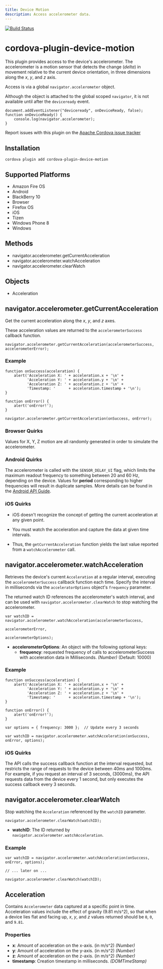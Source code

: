```yaml
---
title: Device Motion
description: Access accelerometer data.
---
```

<!---
# license: Licensed to the Apache Software Foundation (ASF) under one
#         or more contributor license agreements.  See the NOTICE file
#         distributed with this work for additional information
#         regarding copyright ownership.  The ASF licenses this file
#         to you under the Apache License, Version 2.0 (the
#         "License"); you may not use this file except in compliance
#         with the License.  You may obtain a copy of the License at
#
#           http://www.apache.org/licenses/LICENSE-2.0
#
#         Unless required by applicable law or agreed to in writing,
#         software distributed under the License is distributed on an
#         "AS IS" BASIS, WITHOUT WARRANTIES OR CONDITIONS OF ANY
#         KIND, either express or implied.  See the License for the
#         specific language governing permissions and limitations
#         under the License.
-->

[![Build Status](https://travis-ci.org/apache/cordova-plugin-device-motion.svg?branch=master)](https://travis-ci.org/apache/cordova-plugin-device-motion)

# cordova-plugin-device-motion

This plugin provides access to the device's accelerometer. The accelerometer is
a motion sensor that detects the change (_delta_) in movement relative to the
current device orientation, in three dimensions along the _x_, _y_, and _z_
axis.

Access is via a global `navigator.accelerometer` object.

Although the object is attached to the global scoped `navigator`, it is not available until after the `deviceready` event.

    document.addEventListener("deviceready", onDeviceReady, false);
    function onDeviceReady() {
        console.log(navigator.accelerometer);
    }

Report issues with this plugin on the [Apache Cordova issue tracker](https://issues.apache.org/jira/issues/?jql=project%20%3D%20CB%20AND%20status%20in%20%28Open%2C%20%22In%20Progress%22%2C%20Reopened%29%20AND%20resolution%20%3D%20Unresolved%20AND%20component%20%3D%20%22Plugin%20Device%20Motion%22%20ORDER%20BY%20priority%20DESC%2C%20summary%20ASC%2C%20updatedDate%20DESC)

## Installation

    cordova plugin add cordova-plugin-device-motion

## Supported Platforms

- Amazon Fire OS
- Android
- BlackBerry 10
- Browser
- Firefox OS
- iOS
- Tizen
- Windows Phone 8
- Windows

## Methods

- navigator.accelerometer.getCurrentAcceleration
- navigator.accelerometer.watchAcceleration
- navigator.accelerometer.clearWatch

## Objects

- Acceleration

## navigator.accelerometer.getCurrentAcceleration

Get the current acceleration along the _x_, _y_, and _z_ axes.

These acceleration values are returned to the `accelerometerSuccess`
callback function.

    navigator.accelerometer.getCurrentAcceleration(accelerometerSuccess, accelerometerError);


### Example

    function onSuccess(acceleration) {
        alert('Acceleration X: ' + acceleration.x + '\n' +
              'Acceleration Y: ' + acceleration.y + '\n' +
              'Acceleration Z: ' + acceleration.z + '\n' +
              'Timestamp: '      + acceleration.timestamp + '\n');
    }

    function onError() {
        alert('onError!');
    }

    navigator.accelerometer.getCurrentAcceleration(onSuccess, onError);

### Browser Quirks

Values for X, Y, Z motion are all randomly generated in order to simulate the accelerometer.

### Android Quirks

The accelerometer is called with the `SENSOR_DELAY_UI` flag, which limits the maximum readout frequency to something between 20 and 60 Hz, depending on the device. Values for __period__ corresponding to higher frequencies will result in duplicate samples. More details can be found in the [Android API Guide](http://developer.android.com/guide/topics/sensors/sensors_overview.html#sensors-monitor).


### iOS Quirks

- iOS doesn't recognize the concept of getting the current acceleration at any given point.

- You must watch the acceleration and capture the data at given time intervals.

- Thus, the `getCurrentAcceleration` function yields the last value reported from a `watchAccelerometer` call.

## navigator.accelerometer.watchAcceleration

Retrieves the device's current `Acceleration` at a regular interval, executing
the `accelerometerSuccess` callback function each time. Specify the interval in
milliseconds via the `acceleratorOptions` object's `frequency` parameter.

The returned watch ID references the accelerometer's watch interval,
and can be used with `navigator.accelerometer.clearWatch` to stop watching the
accelerometer.

    var watchID = navigator.accelerometer.watchAcceleration(accelerometerSuccess,
                                                           accelerometerError,
                                                           accelerometerOptions);

- __accelerometerOptions__: An object with the following optional keys:
  - __frequency__: requested frequency of calls to accelerometerSuccess with acceleration data in Milliseconds. _(Number)_ (Default: 10000)


###  Example

    function onSuccess(acceleration) {
        alert('Acceleration X: ' + acceleration.x + '\n' +
              'Acceleration Y: ' + acceleration.y + '\n' +
              'Acceleration Z: ' + acceleration.z + '\n' +
              'Timestamp: '      + acceleration.timestamp + '\n');
    }

    function onError() {
        alert('onError!');
    }

    var options = { frequency: 3000 };  // Update every 3 seconds

    var watchID = navigator.accelerometer.watchAcceleration(onSuccess, onError, options);

### iOS Quirks

The API calls the success callback function at the interval requested,
but restricts the range of requests to the device between 40ms and
1000ms. For example, if you request an interval of 3 seconds,
(3000ms), the API requests data from the device every 1 second, but
only executes the success callback every 3 seconds.

## navigator.accelerometer.clearWatch

Stop watching the `Acceleration` referenced by the `watchID` parameter.

    navigator.accelerometer.clearWatch(watchID);

- __watchID__: The ID returned by `navigator.accelerometer.watchAcceleration`.

###  Example

    var watchID = navigator.accelerometer.watchAcceleration(onSuccess, onError, options);

    // ... later on ...

    navigator.accelerometer.clearWatch(watchID);

## Acceleration

Contains `Accelerometer` data captured at a specific point in time.
Acceleration values include the effect of gravity (9.81 m/s^2), so that when a
device lies flat and facing up, _x_, _y_, and _z_ values returned should be
`0`, `0`, and `9.81`.

### Properties

- __x__:  Amount of acceleration on the x-axis. (in m/s^2) _(Number)_
- __y__:  Amount of acceleration on the y-axis. (in m/s^2) _(Number)_
- __z__:  Amount of acceleration on the z-axis. (in m/s^2) _(Number)_
- __timestamp__: Creation timestamp in milliseconds. _(DOMTimeStamp)_
